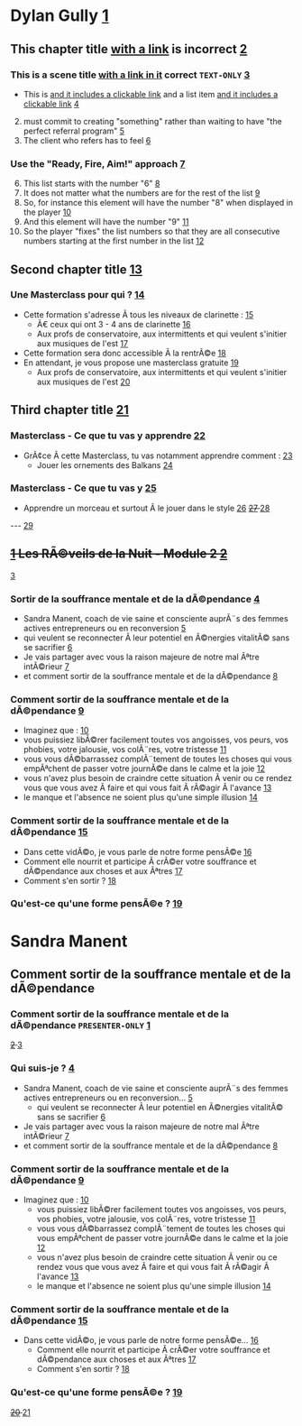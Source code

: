 Dylan Gully [1]
===

This chapter title [with a link](http://zombo.com) is incorrect [2]
---

### This is a scene title [with a link in it](https://example.com) correct `TEXT-ONLY` [3]
- This is  [and it includes a clickable link](https://example.org) and a list item [and it includes a clickable link](https://example.org) [4]
2. must commit to creating "something" rather than waiting to have "the perfect referral program" [5]
3. The client who refers has to feel [6]
<!-- Yet another comment, just ignore it -->

### Use the "Ready, Fire, Aim!" approach [7]

6. This list starts with the number "6" [8]
7. It does not matter what the numbers are for the rest of the list [9]
7. So, for instance this element will have the number "8" when displayed in the player [10]
19228. And this element will have the number "9" [11]
1. So the player "fixes" the list numbers so that they are all consecutive numbers starting at the first number in the list [12]

Second chapter title [13]
---

### Une Masterclass pour qui ? [14]

- Cette formation s'adresse Ã  tous les niveaux de clarinette : [15]
	- Ã€ ceux qui ont 3 - 4 ans de clarinette [16]
	- Aux profs de conservatoire, aux intermittents et qui veulent s'initier aux musiques de l'est [17]
- Cette formation sera donc accessible Ã  la rentrÃ©e [18]
- En attendant, je vous propose une masterclass gratuite [19]
	- Aux profs de conservatoire, aux intermittents et qui veulent s'initier aux musiques de l'est [20]

Third chapter title [21]
---

### Masterclass - Ce que tu vas y apprendre [22]

- GrÃ¢ce Ã  cette Masterclass, tu vas notamment apprendre comment : [23]
	- Jouer les ornements des Balkans [24]
### Masterclass - Ce que tu vas y [25]
- Apprendre un morceau et surtout Ã  le jouer dans le style [26]
<del> [27]
</del> [28]

--- [29]

<!-- End of the project. Nothing is exported beyond this point -->
[1]: 00:00:00,000
[2]: 00:00:00,000
[3]: 00:00:00,000
[4]: 00:00:05,755
[5]: 00:00:06,410
[6]: 00:00:07,112
[7]: 00:00:15,380
[8]: 00:00:16,954
[9]: 00:00:19,917
[10]: 00:00:21,888
[11]: 00:00:23,189
[12]: 00:00:25,414
[13]: 00:00:28,168
[14]: 00:00:31,423
[15]: 00:00:34,643
[16]: 00:00:37,010
[17]: 00:00:40,117
[18]: 00:00:44,486
[19]: 00:00:49,375
[20]: 00:00:52,302
[21]: 00:01:00,957
[22]: 00:01:01,757
[23]: 00:01:04,076
[24]: 00:01:05,614
[25]: 00:01:07,819
[26]: 00:01:10,247
[27]: 00:01:13,411
[28]: 00:02:20,377
[29]: 00:02:40,915

<?nuromd version="1.0" encoding="utf-8" ?>
<head>
    <meta name="generator" content="Nuro.video"/>
    <link rel="contents" type="bunny" href="https://cdn.nuro.video/b0992ae3-1871-46d6-b8f2-d01060331c88" /> 
    <link rel="license" href="http://creativecommons.org/licenses/by-nc-sa/4.0/" title="License Information" />
</head>

<del> [1]
Les RÃ©veils de la Nuit - Module 2 [2]
---
</del> [3]

### Sortir de la souffrance mentale et de la dÃ©pendance [4]

- Sandra Manent, coach de vie saine et consciente auprÃ¨s des femmes actives entrepreneurs ou en reconversion [5]
- qui veulent se reconnecter Ã  leur potentiel en Ã©nergies vitalitÃ© sans se sacrifier [6]
- Je vais partager avec vous la raison majeure de notre mal Ãªtre intÃ©rieur [7]
- et comment sortir de la souffrance mentale et de la dÃ©pendance [8]

### Comment sortir de la souffrance mentale et de la dÃ©pendance [9]

- Imaginez que : [10]
- vous puissiez libÃ©rer facilement toutes vos angoisses, vos peurs, vos phobies, votre jalousie, vos colÃ¨res, votre tristesse [11]
- vous vous dÃ©barrassez complÃ¨tement de toutes les choses qui vous empÃªchent de passer votre journÃ©e dans le calme et la joie [12]
- vous n'avez plus besoin de craindre cette situation Ã  venir ou ce rendez vous que vous avez Ã  faire et qui vous fait Ã  rÃ©agir Ã  l'avance [13]
- le manque et l'absence ne soient plus qu'une simple illusion [14]

### Comment sortir de la souffrance mentale et de la dÃ©pendance [15]

- Dans cette vidÃ©o, je vous parle de notre forme pensÃ©e [16]
- Comment elle nourrit et participe Ã  crÃ©er votre souffrance et dÃ©pendance aux choses et aux Ãªtres [17]
- Comment s'en sortir ? [18]

### Qu'est-ce qu'une forme pensÃ©e ? [19]


<!-- End of the project. Nothing is exported beyond this point -->
[1]: 00:00:00,000
[2]: 00:00:00,000
[3]: 00:00:06,585
[4]: 00:00:06,585
[5]: 00:00:15,296
[6]: 00:00:20,598
[7]: 00:00:26,480
[8]: 00:00:30,404
[9]: 00:00:34,353
[10]: 00:00:36,296
[11]: 00:00:37,657
[12]: 00:00:43,454
[13]: 00:00:50,240
[14]: 00:00:58,080
[15]: 00:00:59,889
[16]: 00:01:07,711
[17]: 00:01:09,603
[18]: 00:01:14,774
[19]: 00:01:17,465

<?nuromd version="1.0" encoding="utf-8" ?>
<head>
    <meta name="generator" content="Nuro.video"/>
    <link rel="contents" href="https://cdn.nuro.video/ac0576f1-d246-4f6f-a958-12412cfb1a42/" /> 
    <link rel="license" href="http://creativecommons.org/licenses/by-nc-sa/4.0/" title="License Information" />
</head>

Sandra Manent
===

Comment sortir de la souffrance mentale et de la dÃ©pendance
---

### Comment sortir de la souffrance mentale et de la dÃ©pendance ```PRESENTER-ONLY``` [1]

<del> [2]
</del> [3]

### Qui suis-je ? [4]

- Sandra Manent, coach de vie saine et consciente auprÃ¨s des femmes actives entrepreneurs ou en reconversion... [5]
  - qui veulent se reconnecter Ã  leur potentiel en Ã©nergies vitalitÃ© sans se sacrifier [6]
- Je vais partager avec vous la raison majeure de notre mal Ãªtre intÃ©rieur [7]
- et comment sortir de la souffrance mentale et de la dÃ©pendance [8]

### Comment sortir de la souffrance mentale et de la dÃ©pendance [9]

- Imaginez que : [10]
  - vous puissiez libÃ©rer facilement toutes vos angoisses, vos peurs, vos phobies, votre jalousie, vos colÃ¨res, votre tristesse [11]
  - vous vous dÃ©barrassez complÃ¨tement de toutes les choses qui vous empÃªchent de passer votre journÃ©e dans le calme et la joie [12]
  - vous n'avez plus besoin de craindre cette situation Ã  venir ou ce rendez vous que vous avez Ã  faire et qui vous fait Ã  rÃ©agir Ã  l'avance [13]
  - le manque et l'absence ne soient plus qu'une simple illusion [14]

### Comment sortir de la souffrance mentale et de la dÃ©pendance [15]

- Dans cette vidÃ©o, je vous parle de notre forme pensÃ©e... [16]
  - Comment elle nourrit et participe Ã  crÃ©er votre souffrance et dÃ©pendance aux choses et aux Ãªtres [17]
  - Comment s'en sortir ? [18]

### Qu'est-ce qu'une forme pensÃ©e ? [19]

<del> [20]
</del> [21]

<!-- End of the project. Nothing is exported beyond this point -->
[1]: 00:00:00,000
[2]: 00:00:00,000
[3]: 00:00:08,500
[4]: 00:00:11,543
[5]: 00:00:14,716
[6]: 00:00:17,716
[7]: 00:00:24,760
[8]: 00:00:28,148
[9]: 00:00:32,671
[10]: 00:00:33,816
[11]: 00:00:33,816
[12]: 00:00:42,828
[13]: 00:00:48,755
[14]: 00:00:56,231
[15]: 00:01:04,383
[16]: 00:01:05,383
[17]: 00:01:06,383
[18]: 00:01:14,693
[19]: 00:01:17,693
[20]: 00:01:20,693
[21]: 00:06:05,693